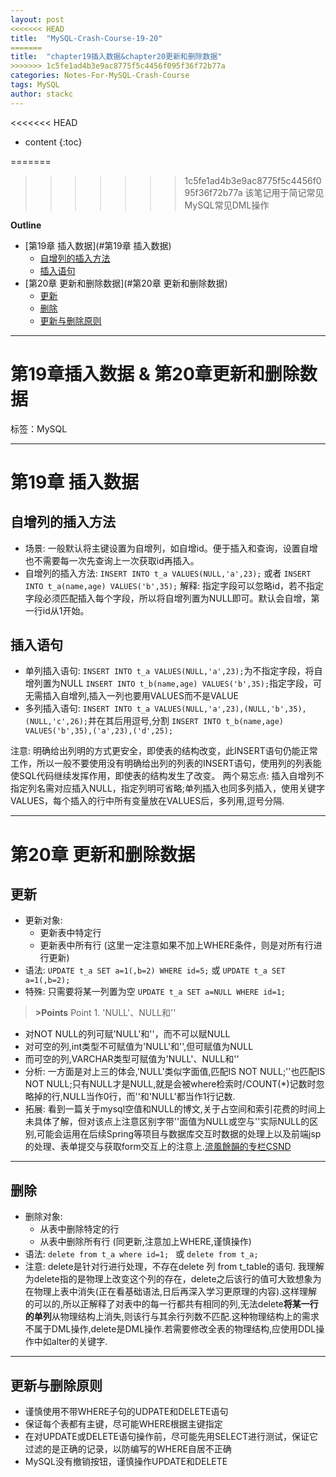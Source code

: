 ```yaml
---
layout: post
<<<<<<< HEAD
title:  "MySQL-Crash-Course-19-20"
=======
title:  "chapter19插入数据&chapter20更新和删除数据"
>>>>>>> 1c5fe1ad4b3e9ac8775f5c4456f095f36f72b77a
categories: Notes-For-MySQL-Crash-Course
tags: MySQL
author: stackc
---
```


<<<<<<< HEAD
* content
{:toc}

=======
>>>>>>> 1c5fe1ad4b3e9ac8775f5c4456f095f36f72b77a
>该笔记用于简记常见MySQL常见DML操作




**Outline**

- [第19章 插入数据](#第19章 插入数据)
	- [自增列的插入方法](#自增列的插入方法)
	- [插入语句](#插入语句)
- [第20章 更新和删除数据](#第20章 更新和删除数据)
	- [更新](#更新)
	- [删除](#删除)
	- [更新与删除原则](#更新与删除原则)


---

# 第19章插入数据 & 第20章更新和删除数据

标签：MySQL

---

# 第19章 插入数据

## 自增列的插入方法

- 场景: 一般默认将主键设置为自增列，如自增id。便于插入和查询，设置自增也不需要每一次先查询上一次获取id再插入。
- 自增列的插入方法: `INSERT INTO t_a VALUES(NULL,'a',23);` 或者 `INSERT INTO t_a(name,age) VALUES('b',35);`
解释: 指定字段可以忽略id，若不指定字段必须匹配插入每个字段，所以将自增列置为NULL即可。默认会自增，第一行id从1开始。 

## 插入语句

- 单列插入语句: `INSERT INTO t_a VALUES(NULL,'a',23);`为不指定字段，将自增列置为NULL
`INSERT INTO t_b(name,age) VALUES('b',35);`指定字段，可无需插入自增列,插入一列也要用VALUES而不是VALUE
- 多列插入语句: `INSERT INTO t_a VALUES(NULL,'a',23),(NULL,'b',35),(NULL,'c',26);`并在其后用逗号,分割
`INSERT INTO t_b(name,age) VALUES('b',35),('a',23),('d',25);`

注意: 明确给出列明的方式更安全，即使表的结构改变，此INSERT语句仍能正常工作，所以一般不要使用没有明确给出列的列表的INSERT语句，使用列的列表能使SQL代码继续发挥作用，即使表的结构发生了改变。
两个易忘点: 插入自增列不指定列名需对应插入NULL，指定列明可省略;单列插入也同多列插入，使用关键字VALUES，每个插入的行中所有变量放在VALUES后，多列用,逗号分隔.

---

# 第20章 更新和删除数据

## 更新

- 更新对象:
	- 更新表中特定行
	- 更新表中所有行 (这里一定注意如果不加上WHERE条件，则是对所有行进行更新)
- 语法: `UPDATE t_a SET a=1(,b=2) WHERE id=5;` 或 `UPDATE t_a SET a=1(,b=2);`
- 特殊: 只需要将某一列置为空 `UPDATE t_a SET a=NULL WHERE id=1;`

> **>Points**
> Point 1. 'NULL'、NULL和''
- 对NOT NULL的列可赋'NULL'和''，而不可以赋NULL
- 对可空的列,int类型不可赋值为'NULL'和'',但可赋值为NULL
- 而可空的列,VARCHAR类型可赋值为'NULL'、NULL和''
- 分析: 一方面是对上三的体会,'NULL'类似字面值,匹配IS NOT NULL;''也匹配IS NOT NULL;只有NULL才是NULL,就是会被where检索时/COUNT(*)记数时忽略掉的行,NULL当作0行，而''和'NULL'都当作1行记数.
- 拓展: 看到一篇关于mysql空值和NULL的博文,关于占空间和索引花费的时间上未具体了解，但对该点上注意区别字带''面值为NULL或空与''实际NULL的区别,可能会运用在后续Spring等项目与数据库交互时数据的处理上以及前端jsp的处理、表单提交与获取form交互上的注意上.[流風餘韻的专栏CSND](https://blog.csdn.net/u014743697/article/details/54136092)

---

## 删除

- 删除对象:
	- 从表中删除特定的行
	- 从表中删除所有行 (同更新,注意加上WHERE,谨慎操作)
- 语法: `delete from t_a where id=1; ` 或 `delete from t_a;`
- 注意: delete是针对行进行处理，不存在delete 列 from t_table的语句. 我理解为delete指的是物理上改变这个列的存在，delete之后该行的值可大致想象为在物理上表中消失(正在看基础语法,日后再深入学习更原理的内容).这样理解的可以的,所以正解释了对表中的每一行都共有相同的列,无法delete**将某一行的单列**从物理结构上消失,则该行与其余行列数不匹配.这种物理结构上的需求不属于DML操作,delete是DML操作.若需要修改全表的物理结构,应使用DDL操作中如alter的关键字.

---

## 更新与删除原则

- 谨慎使用不带WHERE子句的UDPATE和DELETE语句
- 保证每个表都有主键，尽可能WHERE根据主键指定
- 在对UPDATE或DELETE语句操作前，尽可能先用SELECT进行测试，保证它过滤的是正确的记录，以防编写的WHERE自居不正确
- MySQL没有撤销按钮，谨慎操作UPDATE和DELETE